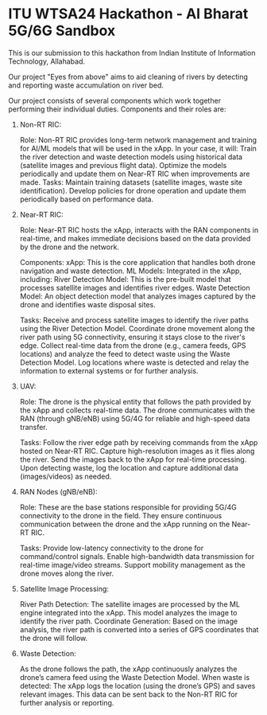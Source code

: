 # ITU WTSA24 Hackathon - AI Bharat 5G/6G Sandbox 

This is our submission to this hackathon from Indian Institute of Information Technology, Allahabad.

Our project "Eyes from above" aims to aid cleaning of rivers by detecting and reporting waste accumulation on river bed.

Our project consists of several components which work together performing their individual duties. Components and their roles are:

1. Non-RT RIC:

    Role: Non-RT RIC provides long-term network management and training for AI/ML models that will be used in the xApp. In your case, it will:
        Train the river detection and waste detection models using historical data (satellite images and previous flight data).
        Optimize the models periodically and update them on Near-RT RIC when improvements are made.
    Tasks:
        Maintain training datasets (satellite images, waste site identification).
        Develop policies for drone operation and update them periodically based on performance data.

2. Near-RT RIC:

    Role: Near-RT RIC hosts the xApp, interacts with the RAN components in real-time, and makes immediate decisions based on the data provided by the drone and the network.

    Components:
        xApp: This is the core application that handles both drone navigation and waste detection.
        ML Models: Integrated in the xApp, including:
            River Detection Model: This is the pre-built model that processes satellite images and identifies river edges.
            Waste Detection Model: An object detection model that analyzes images captured by the drone and identifies waste disposal sites.

    Tasks:
        Receive and process satellite images to identify the river paths using the River Detection Model.
        Coordinate drone movement along the river path using 5G connectivity, ensuring it stays close to the river's edge.
        Collect real-time data from the drone (e.g., camera feeds, GPS locations) and analyze the feed to detect waste using the Waste Detection Model.
        Log locations where waste is detected and relay the information to external systems or for further analysis.

3. UAV:

    Role: The drone is the physical entity that follows the path provided by the xApp and collects real-time data. The drone communicates with the RAN (through gNB/eNB) using 5G/4G for reliable and high-speed data transfer.

    Tasks:
        Follow the river edge path by receiving commands from the xApp hosted on Near-RT RIC.
        Capture high-resolution images as it flies along the river.
        Send the images back to the xApp for real-time processing.
        Upon detecting waste, log the location and capture additional data (images/videos) as needed.

4. RAN Nodes (gNB/eNB):

    Role: These are the base stations responsible for providing 5G/4G connectivity to the drone in the field. They ensure continuous communication between the drone and the xApp running on the Near-RT RIC.

    Tasks:
        Provide low-latency connectivity to the drone for command/control signals.
        Enable high-bandwidth data transmission for real-time image/video streams.
        Support mobility management as the drone moves along the river.

5. Satellite Image Processing:

    River Path Detection: The satellite images are processed by the ML engine integrated into the xApp. This model analyzes the image to identify the river path.
    Coordinate Generation: Based on the image analysis, the river path is converted into a series of GPS coordinates that the drone will follow.

6. Waste Detection:

    As the drone follows the path, the xApp continuously analyzes the drone’s camera feed using the Waste Detection Model. When waste is detected:
        The xApp logs the location (using the drone’s GPS) and saves relevant images.
        This data can be sent back to the Non-RT RIC for further analysis or reporting.
